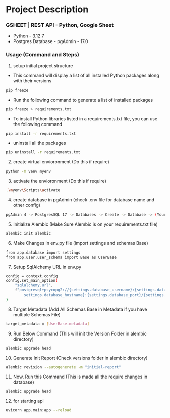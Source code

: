 # Project Description

### GSHEET | REST API - Python, Google Sheet
- Python - 3.12.7
- Postgres Database - pgAdmin - 17.0

### Usage (Command and Steps)

1. setup initial project structure
- This command will display a list of all installed Python packages along with their versions
```bash
pip freeze
```
- Run the following command to generate a list of installed packages
```bash
pip freeze > requirements.txt
```
- To install Python libraries listed in a requirements.txt file, you can use the following command
```bash
pip install -r requirements.txt
```
- uninstall all the packages
```bash
pip uninstall -r requirements.txt
```

2. create virtual envioronment (Do this if require)
```bash
python -m venv myenv
```
3. activate the envioronment (Do this if require)
```bash
.\myenv\Scripts\activate
```

4. create database in pgAdmin (check .env file for database name and other config)
```bash
pgAdmin 4 -> PostgresSQL 17 -> Databases -> Create -> Database -> (Your Database Name)
```

5. Initialize Alembic (Make Sure Alembic is on your requirements.txt file)
```bash
alembic init alembic
```
6. Make Changes in env.py file (import settings and schemas Base)
```bash
from app.database import settings
from app.user.user_schema import Base as UserBase
```

7. Setup SqlAlchemy URL in env.py
```bash
config = context.config
config.set_main_option(
    "sqlalchemy.url",
    f"postgresql+psycopg2://{settings.database_username}:{settings.database_password}@{
        settings.database_hostname}:{settings.database_port}/{settings.database_name}",
)
```

8. Target Metadata (Add All Schemas Base in Metadata if you have multiple Schemas File)
```bash
target_metadata = [UserBase.metadata]
```

9. Run Below Command (This will init the Version Folder in alembic directory)
```bash
alembic upgrade head
```
10. Generate Init Report (Check versions folder in alembic directory)
```bash
alembic revision --autogenerate -m "initial-report"
```

11. Now, Run this Command (This is made all the require changes in database)
```bash
alembic upgrade head
```

12. for starting api
```bash
uvicorn app.main:app --reload
```





<!-- {
  "type": "service_account",
  "project_id": "maalde-24342",
  "private_key_id": "db29ea43acbda05b8e88798a7da6c47b4c5f933c",
  "private_key": "-----BEGIN PRIVATE KEY-----\nMIIEvQIBADANBgkqhkiG9w0BAQEFAASCBKcwggSjAgEAAoIBAQDBqNaUSYBz+fIH\nuM14qsng8VODSi8ypoIx54oLVO1bwRH2n2kGgIiK4DZQ15tMDQUpUIP9A4Lo1dxT\nVZO4svlM9LY3yshFmfyTDdjEfrFavrFUsf8Jt6Eg8l7cCz7TtaJpTmR4nNlwDiYI\nbKdEPrDM3s7vkxo8CH9j7z09WychAgEkyn2o1dgF4/cBe6D2kF/HJKRdzkBtYIgw\n2wP3XTMyTJ+/D8j/1OAJE2UxIejsb+TWi8EXyZga1sIctP00m44tDSL8FFOrOMcT\nsobH5JXvGzTfRo9Vy7NvrACUh5DdHi/FZkotcvUlOAJX4b5lgWasgetezMB4XYyz\n0OJglJX5AgMBAAECggEABRlKaQYUZTlP94cUldg9T3hbIApMetNqeyDjABBg3XkU\nXX9t9vdcYPetRmye0J5JJADUMM2uXS4ASotmw8amjLGmuIpUwoxe24pSSj4hskdy\nCM5U7i8RBXqMJ9P99/oAyDABsjFDAlHFC5S8xK233vUA0sr3Nlxs6jcq0Bo9yf8l\nLZ5MohFbGPnrs+6beY0hBd1hMW1kerWuaRXPVSk8Ltxze069ybRINrCfPDZQyzIA\nUByn7V0apstkHRtwnNUMTGkN00frZ66KjI1TZThAbqJUb6bN5c8NPStGAczQsPoF\nIREHmbUHT6vFc8TZYq7XwbHshxxNcIHWEHTcxmk4ZwKBgQD/eCu+Za6sPSSGMghh\nJRST7vFU/7GWobZsddRL4iJf9pxDi2AY8Uf5XPSfdPAqCWEjISgvPSDWbmMYukfB\n/Ok1xpA2x+wTHkW7x9YLlahPhFuBPlm2gc4NB3FM14jZFYLhSqdtqe7LIBBx6aWr\nS8xfEwDpxmOwbmf+uvBUDHTPQwKBgQDCD83Qo/Yc0w5q0tEHRL7+XOznPt5wXS8/\nAFpoapo+2yi0qXQIHkQ3Kc7Q4w7OKqxRFZtZLTfso8QpfvqDpwTjyxmPDm/PQrOo\nsgcRtBrx8PpxYyur232bGUxnw/6SIF7VQRVCCG4hKba3S7ITBX713VpmGySo9HrZ\nExL3CDy8EwKBgQD8vaHhUu21XyQ0U2lw2mN6W4mMgw7prIEy2nu2uzkw4WUFee0P\noB2JuYoV+3Xi0La2L4Z2/a3wFvOZMint5E3AsvpYCAApheiNd43ulhgW2yZAPjQ5\nWEBHKZbQ4+dyhVKfmuD7oIQrl0RNvk71oh7F7KIZpflYQlJGdCFxtYUWywKBgAqu\nQf6kt4v4lceNWNHUl8p6JNPJYwa+KjaGd3NdwqWI/GGNHgTAXbLHi0l15b+1G4zO\n6qDq2zQcA1ThVzpdu+gpqnt0KPU4T5kOS1NPHViJkc8hzSqFRxF9P/ZKFD3IqE+G\naHwc6KrMl/DYqrFfURCJIUuTXN4rroM6CIYuHuGfAoGAP5acuaseucjdiOo+aPa9\nOr4N00/mh4IQwAFv570Be1kGkxcIxJrIVS6ofjUjXrWYt9QFNcdXeW8Sr5IS8MZe\n7FMcPL9HRyygPJ2PyWsn+rcutoFQXVnql9qfxKjVAFmYe1VVk/jCtqPt8cErKQUQ\nK3zebi/0qWJjvP+lKXCsYh4=\n-----END PRIVATE KEY-----\n",
  "client_email": "maalde-2024@maalde-24342.iam.gserviceaccount.com",
  "client_id": "113306446335154628972",
  "auth_uri": "https://accounts.google.com/o/oauth2/auth",
  "token_uri": "https://oauth2.googleapis.com/token",
  "auth_provider_x509_cert_url": "https://www.googleapis.com/oauth2/v1/certs",
  "client_x509_cert_url": "https://www.googleapis.com/robot/v1/metadata/x509/maalde-2024%40maalde-24342.iam.gserviceaccount.com",
  "universe_domain": "googleapis.com"
} -->
